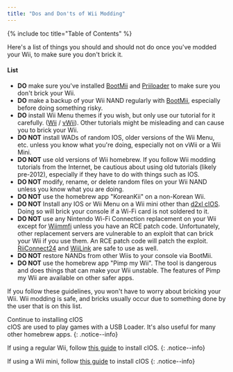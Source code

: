```yaml
---
title: "Dos and Don'ts of Wii Modding"
---
```


{% include toc title="Table of Contents" %}

Here's a list of things you should and should not do once you've modded your Wii, to make sure you don't brick it.

#### List

+ **DO** make sure you've installed [BootMii](bootmii) and [Priiloader](priiloader) to make sure you don't brick your Wii.
+ **DO** make a backup of your Wii NAND regularly with [BootMii](bootmii), especially before doing something risky.
+ **DO** install Wii Menu themes if you wish, but only use our tutorial for it carefully. ([Wii](themes) / [vWii](themes-vwii)). Other tutorials might be misleading and can cause you to brick your Wii.
+ **DO NOT** install WADs of random IOS, older versions of the Wii Menu, etc. unless you know what you're doing, especially not on vWii or a Wii Mini.
+ **DO NOT** use old versions of Wii homebrew. If you follow Wii modding tutorials from the Internet, be cautious about using old tutorials (likely pre-2012), especially if they have to do with things such as IOS.
+ **DO NOT** modify, rename, or delete random files on your Wii NAND unless you know what you are doing.
+ **DO NOT** use the homebrew app "KoreanKii" on a non-Korean Wii.
+ **DO NOT** Install any IOS or Wii Menu on a Wii mini other than [d2xl cIOS](cios-mini). Doing so will brick your console if a Wi-Fi card is not soldered to it.
+ **DO NOT** use any Nintendo Wi-Fi Connection replacement on your Wii except for [Wiimmfi](wiimmfi) unless you have an RCE patch code. Unfortunately, other replacement servers are vulnerable to an exploit that can brick your Wii if you use them. An RCE patch code will patch the exploit. [RiiConnect24](riiconnect24) and [WiiLink](wiilink) are safe to use as well.
+ **DO NOT** restore NANDs from other Wiis to your console via BootMii.
+ **DO NOT** use the homebrew app "Pimp my Wii". The tool is dangerous and does things that can make your Wii unstable. The features of Pimp my Wii are available on other safer apps.

If you follow these guidelines, you won't have to worry about bricking your Wii. Wii modding is safe, and bricks usually occur due to something done by the user that is on this list.

Continue to installing cIOS<br>
cIOS are used to play games with a USB Loader. It's also useful for many other homebrew apps.
{: .notice--info}

If using a regular Wii, follow [this guide](cios) to install cIOS.
{: .notice--info}

If using a Wii mini, follow [this guide](cios-mini) to install cIOS
{: .notice--info}
